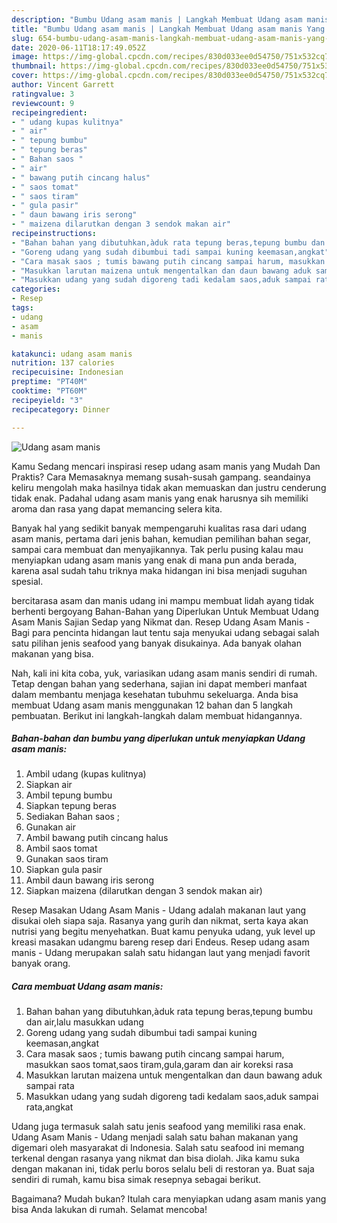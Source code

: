 ```yaml
---
description: "Bumbu Udang asam manis | Langkah Membuat Udang asam manis Yang Enak Dan Mudah"
title: "Bumbu Udang asam manis | Langkah Membuat Udang asam manis Yang Enak Dan Mudah"
slug: 654-bumbu-udang-asam-manis-langkah-membuat-udang-asam-manis-yang-enak-dan-mudah
date: 2020-06-11T18:17:49.052Z
image: https://img-global.cpcdn.com/recipes/830d033ee0d54750/751x532cq70/udang-asam-manis-foto-resep-utama.jpg
thumbnail: https://img-global.cpcdn.com/recipes/830d033ee0d54750/751x532cq70/udang-asam-manis-foto-resep-utama.jpg
cover: https://img-global.cpcdn.com/recipes/830d033ee0d54750/751x532cq70/udang-asam-manis-foto-resep-utama.jpg
author: Vincent Garrett
ratingvalue: 3
reviewcount: 9
recipeingredient:
- " udang kupas kulitnya"
- " air"
- " tepung bumbu"
- " tepung beras"
- " Bahan saos "
- " air"
- " bawang putih cincang halus"
- " saos tomat"
- " saos tiram"
- " gula pasir"
- " daun bawang iris serong"
- " maizena dilarutkan dengan 3 sendok makan air"
recipeinstructions:
- "Bahan bahan yang dibutuhkan,àduk rata tepung beras,tepung bumbu dan air,lalu masukkan udang"
- "Goreng udang yang sudah dibumbui tadi sampai kuning keemasan,angkat"
- "Cara masak saos ; tumis bawang putih cincang sampai harum, masukkan saos tomat,saos tiram,gula,garam dan air koreksi rasa"
- "Masukkan larutan maizena untuk mengentalkan dan daun bawang aduk sampai rata"
- "Masukkan udang yang sudah digoreng tadi kedalam saos,aduk sampai rata,angkat"
categories:
- Resep
tags:
- udang
- asam
- manis

katakunci: udang asam manis 
nutrition: 137 calories
recipecuisine: Indonesian
preptime: "PT40M"
cooktime: "PT60M"
recipeyield: "3"
recipecategory: Dinner

---
```



![Udang asam manis](https://img-global.cpcdn.com/recipes/830d033ee0d54750/751x532cq70/udang-asam-manis-foto-resep-utama.jpg)

Kamu Sedang mencari inspirasi resep udang asam manis yang Mudah Dan Praktis? Cara Memasaknya memang susah-susah gampang. seandainya keliru mengolah maka hasilnya tidak akan memuaskan dan justru cenderung tidak enak. Padahal udang asam manis yang enak harusnya sih memiliki aroma dan rasa yang dapat memancing selera kita.

Banyak hal yang sedikit banyak mempengaruhi kualitas rasa dari udang asam manis, pertama dari jenis bahan, kemudian pemilihan bahan segar, sampai cara membuat dan menyajikannya. Tak perlu pusing kalau mau menyiapkan udang asam manis yang enak di mana pun anda berada, karena asal sudah tahu triknya maka hidangan ini bisa menjadi suguhan spesial.

bercitarasa asam dan manis udang ini mampu membuat lidah ayang tidak berhenti bergoyang Bahan-Bahan yang Diperlukan Untuk Membuat Udang Asam Manis Sajian Sedap yang Nikmat dan. Resep Udang Asam Manis - Bagi para pencinta hidangan laut tentu saja menyukai udang sebagai salah satu pilihan jenis seafood yang banyak disukainya. Ada banyak olahan makanan yang bisa.


Nah, kali ini kita coba, yuk, variasikan udang asam manis sendiri di rumah. Tetap dengan bahan yang sederhana, sajian ini dapat memberi manfaat dalam membantu menjaga kesehatan tubuhmu sekeluarga. Anda bisa membuat Udang asam manis menggunakan 12 bahan dan 5 langkah pembuatan. Berikut ini langkah-langkah dalam membuat hidangannya.

<!--inarticleads1-->

##### Bahan-bahan dan bumbu yang diperlukan untuk menyiapkan Udang asam manis:

1. Ambil  udang (kupas kulitnya)
1. Siapkan  air
1. Ambil  tepung bumbu
1. Siapkan  tepung beras
1. Sediakan  Bahan saos ;
1. Gunakan  air
1. Ambil  bawang putih cincang halus
1. Ambil  saos tomat
1. Gunakan  saos tiram
1. Siapkan  gula pasir
1. Ambil  daun bawang iris serong
1. Siapkan  maizena (dilarutkan dengan 3 sendok makan air)


Resep Masakan Udang Asam Manis - Udang adalah makanan laut yang disukai oleh siapa saja. Rasanya yang gurih dan nikmat, serta kaya akan nutrisi yang begitu menyehatkan. Buat kamu penyuka udang, yuk level up kreasi masakan udangmu bareng resep dari Endeus. Resep udang asam manis - Udang merupakan salah satu hidangan laut yang menjadi favorit banyak orang. 

<!--inarticleads2-->

##### Cara membuat Udang asam manis:

1. Bahan bahan yang dibutuhkan,àduk rata tepung beras,tepung bumbu dan air,lalu masukkan udang
1. Goreng udang yang sudah dibumbui tadi sampai kuning keemasan,angkat
1. Cara masak saos ; tumis bawang putih cincang sampai harum, masukkan saos tomat,saos tiram,gula,garam dan air koreksi rasa
1. Masukkan larutan maizena untuk mengentalkan dan daun bawang aduk sampai rata
1. Masukkan udang yang sudah digoreng tadi kedalam saos,aduk sampai rata,angkat


Udang juga termasuk salah satu jenis seafood yang memiliki rasa enak. Udang Asam Manis - Udang menjadi salah satu bahan makanan yang digemari oleh masyarakat di Indonesia. Salah satu seafood ini memang terkenal dengan rasanya yang nikmat dan bisa diolah. Jika kamu suka dengan makanan ini, tidak perlu boros selalu beli di restoran ya. Buat saja sendiri di rumah, kamu bisa simak resepnya sebagai berikut. 

Bagaimana? Mudah bukan? Itulah cara menyiapkan udang asam manis yang bisa Anda lakukan di rumah. Selamat mencoba!
